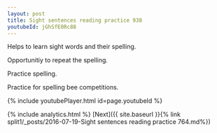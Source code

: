 ```yaml
---
layout: post
title: Sight sentences reading practice 938
youtubeId: jGhSfE0Rc88
---
```

 
 
Helps to learn sight words and their spelling.

Opportunitiy to repeat the spelling. 

Practice spelling. 
 
Practice for spelling bee competitions. 
 
{% include youtubePlayer.html id=page.youtubeId %}
 
 
{% include analytics.html %} 
[Next]({{ site.baseurl }}{% link  split1/_posts/2016-07-19-Sight sentences reading practice 764.md%})
 
